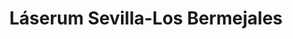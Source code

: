 ---
title: "Láserum Sevilla-Los Bermejales"
url: /sevilla/laserum-sevilla-los-bermejales/
shop: cosméticos
---